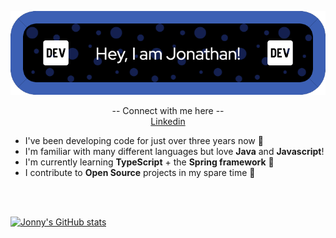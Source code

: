![Header](./assets/github-header-image.png)

<p align="center">
    -- Connect with me here -- </br>
  <a href="https://www.linkedin.com/in/jonathan-mcnamee-98593b105/">Linkedin</a>
</p> 

* I've been developing code for just over three years now 💪 </br>
* I'm familiar with many different languages but love **Java** and **Javascript**! </br>
* I'm currently learning **TypeScript** + the **Spring framework** 🌱 </br>
* I contribute to **Open Source** projects in my spare time 👯 </br>

</br>
</br>
 
[![Jonny's GitHub stats](https://github-readme-stats.vercel.app/api?username=JonnyMc94&show=reviews,discussions_started,discussions_answered,prs_merged,prs_merged_percentage&show_icons=true&theme=tokyonight)](https://github.com/anuraghazra/github-readme-stats)



